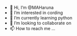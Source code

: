 - 👋 Hi, I’m @MAHaruna
- 👀 I’m interested in cording
- 🌱 I’m currently learning python
- 💞️ I’m looking to collaborate on 
- 📫 How to reach me ...

<!---
MAHaruna/MAHaruna is a ✨ special ✨ repository because its `README.md` (this file) appears on your GitHub profile.
You can click the Preview link to take a look at your changes.
--->
